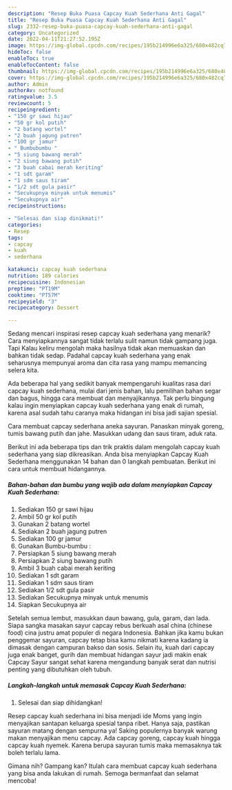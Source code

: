 ```yaml
---
description: "Resep Buka Puasa Capcay Kuah Sederhana Anti Gagal"
title: "Resep Buka Puasa Capcay Kuah Sederhana Anti Gagal"
slug: 2332-resep-buka-puasa-capcay-kuah-sederhana-anti-gagal
category: Uncategorized
date: 2022-04-11T21:27:52.195Z
image: https://img-global.cpcdn.com/recipes/195b214996e6a325/680x482cq70/capcay-kuah-sederhana-foto-resep-utama.jpg
hideToc: false
enableToc: true
enableTocContent: false
thumbnail: https://img-global.cpcdn.com/recipes/195b214996e6a325/680x482cq70/capcay-kuah-sederhana-foto-resep-utama.jpg
cover: https://img-global.cpcdn.com/recipes/195b214996e6a325/680x482cq70/capcay-kuah-sederhana-foto-resep-utama.jpg
author: Admin
authorAv: notfound
ratingvalue: 3.5
reviewcount: 5
recipeingredient:
- "150 gr sawi hijau"
- "50 gr kol putih"
- "2 batang wortel"
- "2 buah jagung putren"
- "100 gr jamur"
- " Bumbubumbu "
- "5 siung bawang merah"
- "2 siung bawang putih"
- "3 buah cabai merah keriting"
- "1 sdt garam"
- "1 sdm saus tiram"
- "1/2 sdt gula pasir"
- "Secukupnya minyak untuk menumis"
- "Secukupnya air"
recipeinstructions:

- "Selesai dan siap dinikmati!"
categories:
- Resep
tags:
- capcay
- kuah
- sederhana

katakunci: capcay kuah sederhana 
nutrition: 189 calories
recipecuisine: Indonesian
preptime: "PT19M"
cooktime: "PT57M"
recipeyield: "3"
recipecategory: Dessert

---
```



Sedang mencari inspirasi resep capcay kuah sederhana yang menarik? Cara menyiapkannya sangat tidak terlalu sulit namun tidak gampang juga. Tapi Kalau keliru mengolah maka hasilnya tidak akan memuaskan dan bahkan tidak sedap. Padahal capcay kuah sederhana yang enak seharusnya mempunyai aroma dan cita rasa yang mampu memancing selera kita.


Ada beberapa hal yang sedikit banyak mempengaruhi kualitas rasa dari capcay kuah sederhana, mulai dari jenis bahan, lalu pemilihan bahan segar dan bagus, hingga cara membuat dan menyajikannya. Tak perlu bingung kalau ingin menyiapkan capcay kuah sederhana yang enak di rumah, karena asal sudah tahu caranya maka hidangan ini bisa jadi sajian spesial.

Cara membuat capcay sederhana aneka sayuran. Panaskan minyak goreng, tumis bawang putih dan jahe. Masukkan udang dan saus tiram, aduk rata.


Berikut ini ada beberapa tips dan trik praktis dalam mengolah capcay kuah sederhana yang siap dikreasikan. Anda bisa menyiapkan Capcay Kuah Sederhana menggunakan 14 bahan dan 0 langkah pembuatan. Berikut ini cara untuk membuat hidangannya.

<!--inarticleads1-->

##### Bahan-bahan dan bumbu yang wajib ada dalam menyiapkan Capcay Kuah Sederhana:

1. Sediakan 150 gr sawi hijau
1. Ambil 50 gr kol putih
1. Gunakan 2 batang wortel
1. Sediakan 2 buah jagung putren
1. Sediakan 100 gr jamur
1. Gunakan  Bumbu-bumbu :
1. Persiapkan 5 siung bawang merah
1. Persiapkan 2 siung bawang putih
1. Ambil 3 buah cabai merah keriting
1. Sediakan 1 sdt garam
1. Sediakan 1 sdm saus tiram
1. Sediakan 1/2 sdt gula pasir
1. Sediakan Secukupnya minyak untuk menumis
1. Siapkan Secukupnya air


Setelah semua lembut, masukkan daun bawang, gula, garam, dan lada. Siapa sangka masakan sayur capcay rebus berkuah asal china (chinese food) cina justru amat populer di negara Indonesia. Bahkan jika kamu bukan penggemar sayuran, capcay tetap bisa kamu nikmati karena kadang ia dimasak dengan campuran bakso dan sosis. Selain itu, kuah dari capcay juga enak banget, gurih dan membuat hidangan sayur jadi makin enak Capcay Sayur sangat sehat karena mengandung banyak serat dan nutrisi penting yang dibutuhkan oleh tubuh. 

<!--inarticleads2-->

##### Langkah-langkah untuk memasak Capcay Kuah Sederhana:


1. Selesai dan siap dihidangkan!

Resep capcay kuah sederhana ini bisa menjadi ide Moms yang ingin menyajikan santapan keluarga spesial tanpa ribet. Hanya saja, pastikan sayuran matang dengan sempurna ya! Saking populernya banyak warung makan menyajikan menu capcay. Ada capcay goreng, capcay kuah hingga capcay kuah nyemek. Karena berupa sayuran tumis maka memasaknya tak boleh terlalu lama. 

Gimana nih? Gampang kan? Itulah cara membuat capcay kuah sederhana yang bisa anda lakukan di rumah. Semoga bermanfaat dan selamat mencoba!
